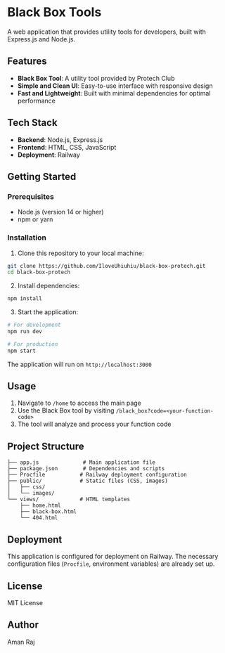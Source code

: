 # Black Box Tools

A web application that provides utility tools for developers, built with Express.js and Node.js.

## Features

- **Black Box Tool**: A utility tool provided by Protech Club
- **Simple and Clean UI**: Easy-to-use interface with responsive design
- **Fast and Lightweight**: Built with minimal dependencies for optimal performance

## Tech Stack

- **Backend**: Node.js, Express.js
- **Frontend**: HTML, CSS, JavaScript
- **Deployment**: Railway

## Getting Started

### Prerequisites
- Node.js (version 14 or higher)
- npm or yarn

### Installation

1. Clone this repository to your local machine:
```bash
git clone https://github.com/IloveUhiuhiu/black-box-protech.git
cd black-box-protech
```

2. Install dependencies:
```bash
npm install
```

3. Start the application:
```bash
# For development
npm run dev

# For production
npm start
```

The application will run on `http://localhost:3000`

## Usage

1. Navigate to `/home` to access the main page
2. Use the Black Box tool by visiting `/black_box?code=<your-function-code>`
3. The tool will analyze and process your function code

## Project Structure

```
├── app.js              # Main application file
├── package.json        # Dependencies and scripts
├── Procfile           # Railway deployment configuration
├── public/            # Static files (CSS, images)
│   ├── css/
│   └── images/
└── views/             # HTML templates
    ├── home.html
    ├── black-box.html
    └── 404.html
```

## Deployment

This application is configured for deployment on Railway. The necessary configuration files (`Procfile`, environment variables) are already set up.

## License

MIT License

## Author

Aman Raj
